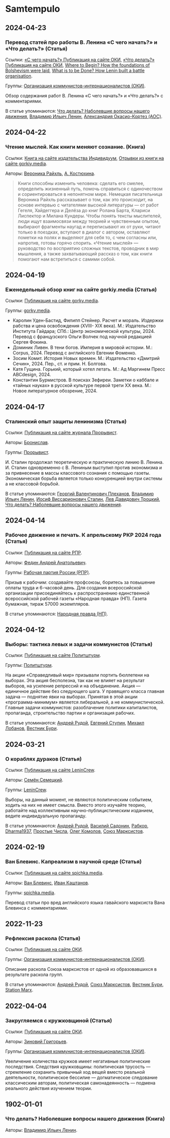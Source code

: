 # Samtempulo

## 2024-04-23

### Перевод статей про работы В. Ленина «С чего начать?» и «Что делать?» (Статья)

Ссылки: [«С чего начать?» Публикация на сайте ОКИ](https://teletype.in/@okintern/where-to-begin), [«Что делать?» Публикация на сайте ОКИ](https://teletype.in/@okintern/what-is-to-be-done), [Where to Begin? How the foundations of Bolshevism were laid](https://www.marxist.com/where-to-begin-how-the-foundations-of-bolshevism-were-laid.htm), [What is to be Done? How Lenin built a battle organisation](https://www.marxist.com/what-is-to-be-done-how-lenin-built-a-battle-organisation.htm).

Группы: [Организация коммунистов-интернационалистов (ОКИ)](9eeaf00b-724e-4fb4-aeed-d31ce7c72378.md).

Обзор содержания работ В. Ленина «С чего начать?» и «Что делать?» с комментариями.

В статье упоминаются: [Что делать? Наболевшие вопросы нашего движения](66f89d56-9bdd-42b5-85ca-c38ed71d0e2b.md), [Владимир Ильич Ленин](fe00be5d-dae1-436d-9a0f-c6ad2db1501c.md), [Александрия Окасио-Кортез (AOC)](d02f782d-dc94-4608-be0d-864baa9e2fe5.md).

## 2024-04-22

### Чтение мыслей. Как книги меняют сознание. (Книга)

Ссылки: [Книга на сайте издательства Индивидуум](https://individuum.ru/books/chtenie-mysley-kak-knigi-menyayut-soznanie/), [Отрывки из книги на сайте gorkiy.media](https://gorky.media/fragments/harald-uzhe-ne-v-sostoyanii-otvergnut-idei-kanta/).

Авторы: [Вероника Райхль](28f44947-e67c-4538-a6a2-e1dca3d04f76.md), [А. Костюхина](1c0759b7-e9f4-4d6f-9476-865b590f8e29.md).

>  Книги способны изменить человека: сделать его смелее, определить жизненный путь, помочь справиться с одиночеством и сориентироваться в непонятном мире. Немецкая писательница Вероника Райхль рассказывает о том, как это происходит, на основе интервью с читателями высокой литературы — от работ Гегеля, Хайдеггера и Делёза до книг Ролана Барта, Клариси Лиспектор и Милана Кундеры. Чтобы понять тексты мыслителей, люди ищут взаимосвязи между теорией и чувственным опытом, выбирают фрагменты наугад и переписывают их от руки, читают только в поездках, вступают в диалог с автором, оставляют пометки на полях и выделяют для себя то, с чем согласны или, напротив, готовы горячо спорить. «Чтение мыслей» — руководство по восприятию сложных текстов, проводник в мир мышления, а также захватывающий рассказ о том, как книги помогают нам встретиться с самими собой. 

## 2024-04-19

### Еженедельный обзор книг на сайте gorkiy.media (Статья)

Ссылки: [Публикация на сайте gorky.media](https://gorky.media/reviews/beskonechno-schastlivoe-polozhenie-raba-knigi-nedeli/).

Группы: [gorky.media](ef967ec2-92af-4fcc-8e2f-1c185e413f07.md).

* Каролин Уден-Бастид, Филипп Стейнер. Расчет и мораль. Издержки рабства и цена освобождения (XVIII- XIX века). М.: Издательство Института Гайдара; СПб.: Центр экономической культуры, 2024. Перевод с французского Ольги Волчек под научной редакцией Сергея Фокина.
* Доминик Ливен. В тени богов. Империя в мировой истории. М.: Corpus, 2024. Перевод с английского Евгении Фоменко.
* Зосим Комит. История Новых времен. М.: Издательство «Дмитрий Сечин», 2024. Пер., ст. и прим. Н. Болгова.
* Катя Гущина. Горький, который хотел летать. М.: Ад Маргинем Пресс ABCdesign, 2024.
* Константин Бурмистров. В поисках Зефиреи. Заметки о каббале и «тайных науках» в русской культуре первой трети XX века. М.: Новое литературное обозрение, 2024.

## 2024-04-17

### Сталинский опыт защиты ленинизма (Статья)

Ссылки: [Публикация на сайте журнала Прорывист](https://prorivists.org/92_stalin-leninism/).

Авторы: [Бронислав](b032d752-8c60-4bd3-96e7-229d77977d7b.md).

Группы: [Прорывист](ea0b7872-f130-4959-80e5-07bda2de459c.md).

И. Сталин продолжал теоретическую и практическую линию В. Ленина. И. Сталин одновременно с В. Лениным выступил против экономизма и за привнесение в массы классового сознания с помощью газеты. Экономическая борьба является только конкуренцией внутри системы а не классовой борьбой.

В статье упоминаются: [Георгий Валентинович Плеханов](b2fad3fa-a4ea-448f-8871-a7ff51f7f5cc.md), [Владимир Ильич Ленин](fe00be5d-dae1-436d-9a0f-c6ad2db1501c.md), [Иосиф Виссарионович Сталин](a44cfa05-1f17-430c-9ef8-49eb227dac40.md), [Лев Давидович Троцкий](69d66c8b-5133-4374-bbf6-bc66b146ff2b.md), [Что делать? Наболевшие вопросы нашего движения](66f89d56-9bdd-42b5-85ca-c38ed71d0e2b.md).

## 2024-04-14

### Рабочее движение и печать. К апрельскому РКР 2024 года (Статья)

Ссылки: [Публикация на сайте РПР](https://www.r-p-w.ru/rabochee-dvizhenie-i-pechat.html).

Авторы: [Федин Андрей Анатольевич](c20fa3f5-7a66-4c25-82cd-87c7272db8bd.md).

Группы: [Рабочая партия России (РПР)](754e8949-7ca7-4c6f-9dd3-6f8d8d3b055c.md).

Призыв к рабочим: создавайте профсоюзы, боритесь за повышение оплаты труда и 6-часовой день. Для создания всероссийской организации присоединяйтесь к распространению единственной всероссийской рабочей газеты «Народная правда» (НП). Газета бумажная, тираж 57000 экземпляров.

В статье упоминаются: [Народная правда (НП)](e038e646-505a-4f83-a8fd-ca96aa0fcd83.md).

## 2024-04-12

### Выборы: тактика левых и задачи коммунистов (Статья)

Ссылки: [Публикация на сайте Политштурм](https://politsturm.com/o-vyborakh-i-taktikie-lievykh).

Группы: [Политштурм](d4e88a55-7eab-4f24-ae49-244e45c05ead.md).

На акции «Справедливый мир» призывали портить бюллетени на выборах. Эта акция бесполезна, так как не влияет на результат выборов, на усиление репрессий и на объединение. Акция — единичное действие без следующего шага. У правящего класса главная задача — поднятие явки на выборах. Принятая в этой акции «программа-минимум» является либеральной, а не коммунистической. Главные задачи коммунистов: разоблачение политики капиталистов, пропаганда, строительство партии и организация рабочих. 

В статье упоминаются: [Андрей Рудой](faa8829a-e709-472f-b70b-abf1564daeec.md), [Евгений Ступин](72a1cc5c-ad8e-4400-a322-10303c09d730.md), [Михаил Лобанов](aa591a76-1930-4f5e-a27f-0eb89661b486.md), [Вестник Бури](cf48c845-00a2-4ef8-ba7f-73234e8ec1fd.md).

## 2024-03-21

### О кораблях дураков (Статья)

Ссылки: [Публикация на сайте LeninCrew](https://lenincrew.com/ship-of-fools/).

Авторы: [Семён Семецкий](da78eb86-f63f-4688-9378-5a88e70f6791.md).

Группы: [LeninCrew](857a3a74-59e1-40a2-ad90-56a21c7edc42.md).

Выборы, на данный момент, не являются политическим событием, ходить на них не имеет смысла. Вместо этого изучайте теорию, работайте над коллективным научно-публицистическим изданием, ведите индивидуальную пропаганду.

В статье упоминаются: [Андрей Рудой](faa8829a-e709-472f-b70b-abf1564daeec.md), [Василий Садонин](25c87f26-52d1-4467-b236-e0beb5e813a3.md), [Рабкор](da645c3e-65dd-4f6a-aef3-eb312b8da0ce.md), [Dharma1937](b041c1ce-29a0-43c4-a65e-1174e0fec0df.md), [Простые Числа](f1c87a85-1de8-4c68-b543-8a46dd1ae04a.md), [Олег Комолов](a47e8f96-ced4-4fed-b7f1-2a0221eac772.md), [Союз Марксистов](6c097a63-4450-4f8f-a419-07373e99281c.md).

## 2024-02-19

### Ван Блевинс. Капреализм в научной среде (Статья)

Ссылки: [Публикация на сайте spichka.media](https://spichka.media/van-blevins-kaprealism-v-nauchnoy-srede).

Авторы: [Ван Блевинс](bf76c281-a43f-4eea-b2a3-f4fb9e6df3e5.md), [Иван Каштанов](b84d2ca8-38cc-46e5-8076-288a9b73a7c6.md).

Группы: [spichka.media](cef905ef-4169-451e-8a61-6353daeaa750.md).

Перевод статьи про вред английского языка гавайского марксиста Вана Блевинса с комментариями. 

## 2022-11-23

### Рефлексия раскола (Статья)

Ссылки: [Публикация на сайте ОКИ](https://vk.com/@new_reds-refleksiya-raskola).

Группы: [Организация коммунистов-интернационалистов (ОКИ)](9eeaf00b-724e-4fb4-aeed-d31ce7c72378.md).

Описание раскола Союза марксистов от одной из образовавшихся в результате раскола групп.

В статье упоминаются: [Андрей Рудой](faa8829a-e709-472f-b70b-abf1564daeec.md), [Союз Марксистов](6c097a63-4450-4f8f-a419-07373e99281c.md), [Вестник Бури](cf48c845-00a2-4ef8-ba7f-73234e8ec1fd.md), [Station Marx](e9c82744-142a-420b-ad53-fa2afb7ad9e6.md).

## 2022-04-04

### Закругляемся с кружковщиной (Статья)

Ссылки: [Публикация на сайте ОКИ](https://vk.com/@new_reds-hvatitkrugkoff).

Авторы: [Зиновий Григорьев](159c9653-cf91-46b1-ad75-5c2f2fce677f.md).

Группы: [Организация коммунистов-интернационалистов (ОКИ)](9eeaf00b-724e-4fb4-aeed-d31ce7c72378.md).

Увеличение количества кружков имеет негативные политические последствия. Следствия кружковщины: политическая трусость — стремление сохранить привычный ход вещей вместо реальной деятельности, политическое бессилие — догматическое следование классическим авторам, политическая самонадеянность — подмена реального действия изучением теории. 

## 1902-01-01

### Что делать? Наболевшие вопросы нашего движения (Книга)

Авторы: [Владимир Ильич Ленин](fe00be5d-dae1-436d-9a0f-c6ad2db1501c.md).
